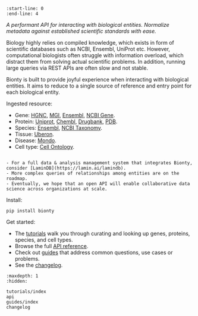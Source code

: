 ```{include} ../README.md
:start-line: 0
:end-line: 4
```

_A performant API for interacting with biological entities._
_Normalize metadata against established scientific standards with ease._

Biology highly relies on compiled knowledge, which exists in form of scientific databases such as NCBI, Ensembl, UniProt etc. However, computational biologists often struggle with information overload, which distract them from solving actual scientific problems. In addition, running large queries via REST APIs are often slow and not stable.

Bionty is built to provide joyful experience when interacting with biological entities. It aims to reduce to a single source of reference and entry point for each biological entity.

Ingested resource:

- Gene: [HGNC](https://www.genenames.org/), [MGI](http://www.informatics.jax.org/), [Ensembl](https://ensembl.org/), [NCBI Gene](https://www.ncbi.nlm.nih.gov/gene/).
- Protein: [Uniprot](https://www.uniprot.org/), [Chembl](https://www.ebi.ac.uk/chembl/), [Drugbank](https://go.drugbank.com/), [PDB](http://www.wwpdb.org/).
- Species: [Ensembl](https://useast.ensembl.org/info/about/species.html), [NCBI Taxonomy](https://www.ncbi.nlm.nih.gov/taxonomy/).
- Tissue: [Uberon](http://obophenotype.github.io/uberon/).
- Disease: [Mondo](https://mondo.monarchinitiative.org/).
- Cell type: [Cell Ontology](https://obophenotype.github.io/cell-ontology/).

```{Note}

- For a full data & analysis management system that integrates Bionty, consider [LaminDB](https://lamin.ai/lamindb).
- More complex queries of relationships among entities are on the roadmap.
- Eventually, we hope that an open API will enable collaborative data science across organizations at scale.
```

Install:

```
pip install bionty
```

Get started:

- The [tutorials](tutorials/index) walk you through curating and looking up genes, proteins, species, and cell types.
- Browse the full [API reference](api).
- Check out [guides](guides/index) that address common questions, use cases or problems.
- See the [changelog](changelog).

```{toctree}
:maxdepth: 1
:hidden:

tutorials/index
api
guides/index
changelog
```
